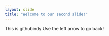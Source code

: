 ```yaml
---
layout: slide
title: "Welcome to our second slide!"
---
```

This is githubindy
Use the left arrow to go back!
